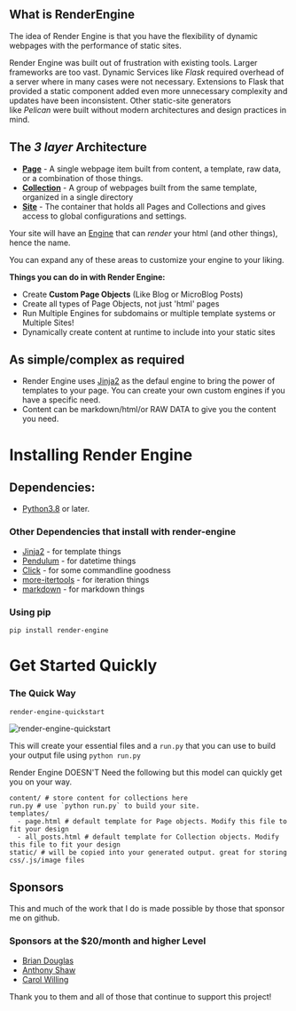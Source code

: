 ## What is RenderEngine

The idea of Render Engine is that you have the flexibility of dynamic webpages with the performance of static sites.

Render Engine was built out of frustration with existing tools.
Larger frameworks are too vast.
Dynamic Services like _Flask_ required overhead of a server where in many cases were not necessary.
Extensions to Flask that provided a static component added even more unnecessary complexity and updates have been inconsistent.
Other static-site generators like _Pelican_ were built without modern architectures and design practices in mind.

## The _3 layer_ Architecture 

* **[Page](render_engine/page.html)** - A single webpage item built from content, a template, raw data, or a combination of those things.
* **[Collection](render_engine/collection.html)** - A group of webpages built from the same template, organized in a single directory
* **[Site](render_engine/site.html)** - The container that holds all Pages and Collections and gives access to global configurations and settings.

Your site will have an [Engine](render_engine/engine.html) that can _render_ your html (and other things), hence the name.

You can expand any of these areas to customize your engine to your liking.

**Things you can do in with Render Engine:**

- Create **Custom Page Objects** (Like Blog or MicroBlog Posts)
- Create all types of Page Objects, not just 'html' pages
- Run Multiple Engines for subdomains or multiple template systems or Multiple Sites!
- Dynamically create content at runtime to include into your static sites

## As simple/complex as required

- Render Engine uses [Jinja2] as the defaul engine to bring the power of templates to your page. You can create your own custom engines if you have a specific need.
- Content can be markdown/html/or RAW DATA to give you the content you need.

# Installing Render Engine

## Dependencies:
- [Python3.8](https://python.org) or later.

### Other Dependencies that install with render-engine
- [Jinja2] - for template things
- [Pendulum] - for datetime things
- [Click] - for some commandline goodness
- [more-itertools] - for iteration things
- [markdown] - for markdown things

### Using pip
`pip install render-engine`

# Get Started Quickly

### The Quick Way

`render-engine-quickstart`

![render-engine-quickstart](https://s3-us-west-2.amazonaws.com/kjaymiller/images/Render%20Engine%20Quickstart.gif)

This will create your essential files and a `run.py` that you can use to build
your output file using `python run.py`

Render Engine DOESN'T Need the following but this model can quickly get you on your way.

```
content/ # store content for collections here
run.py # use `python run.py` to build your site.
templates/
  - page.html # default template for Page objects. Modify this file to fit your design
  - all_posts.html # default template for Collection objects. Modify this file to fit your design
static/ # will be copied into your generated output. great for storing css/.js/image files
```

## Sponsors
This and much of the work that I do is made possible by those that sponsor me
on github. 

### Sponsors at the $20/month and higher Level
- [Brian Douglas](https://github.com/bdougie)
- [Anthony Shaw](https://github.com/tonybaloney)
- [Carol Willing](https://github.com/willingc)

Thank you to them and all of those that continue to support this project!

[Jinja2]: https://jinja.palletsprojects.com/en/latest
[Pendulum]: https://pendulum.eustace.io
[Click]: https://click.palletsprojects.com/en/latest
[more-itertools]: https://more-itertools.readthedocs.io/en/stable/
[markdown]: https://python-markdown.github.io

